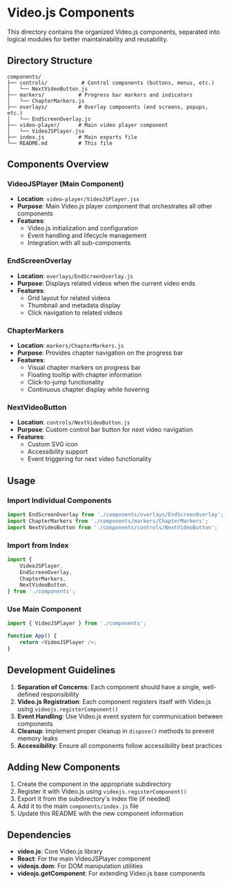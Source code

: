 # Video.js Components

This directory contains the organized Video.js components, separated into logical modules for better maintainability and reusability.

## Directory Structure

```
components/
├── controls/           # Control components (buttons, menus, etc.)
│   └── NextVideoButton.js
├── markers/           # Progress bar markers and indicators
│   └── ChapterMarkers.js
├── overlays/          # Overlay components (end screens, popups, etc.)
│   └── EndScreenOverlay.js
├── video-player/      # Main video player component
│   └── VideoJSPlayer.jsx
├── index.js           # Main exports file
└── README.md          # This file
```

## Components Overview

### VideoJSPlayer (Main Component)

- **Location**: `video-player/VideoJSPlayer.jsx`
- **Purpose**: Main Video.js player component that orchestrates all other components
- **Features**:
    - Video.js initialization and configuration
    - Event handling and lifecycle management
    - Integration with all sub-components

### EndScreenOverlay

- **Location**: `overlays/EndScreenOverlay.js`
- **Purpose**: Displays related videos when the current video ends
- **Features**:
    - Grid layout for related videos
    - Thumbnail and metadata display
    - Click navigation to related videos

### ChapterMarkers

- **Location**: `markers/ChapterMarkers.js`
- **Purpose**: Provides chapter navigation on the progress bar
- **Features**:
    - Visual chapter markers on progress bar
    - Floating tooltip with chapter information
    - Click-to-jump functionality
    - Continuous chapter display while hovering

### NextVideoButton

- **Location**: `controls/NextVideoButton.js`
- **Purpose**: Custom control bar button for next video navigation
- **Features**:
    - Custom SVG icon
    - Accessibility support
    - Event triggering for next video functionality

## Usage

### Import Individual Components

```javascript
import EndScreenOverlay from './components/overlays/EndScreenOverlay';
import ChapterMarkers from './components/markers/ChapterMarkers';
import NextVideoButton from './components/controls/NextVideoButton';
```

### Import from Index

```javascript
import {
    VideoJSPlayer,
    EndScreenOverlay,
    ChapterMarkers,
    NextVideoButton,
} from './components';
```

### Use Main Component

```javascript
import { VideoJSPlayer } from './components';

function App() {
    return <VideoJSPlayer />;
}
```

## Development Guidelines

1. **Separation of Concerns**: Each component should have a single, well-defined responsibility
2. **Video.js Registration**: Each component registers itself with Video.js using `videojs.registerComponent()`
3. **Event Handling**: Use Video.js event system for communication between components
4. **Cleanup**: Implement proper cleanup in `dispose()` methods to prevent memory leaks
5. **Accessibility**: Ensure all components follow accessibility best practices

## Adding New Components

1. Create the component in the appropriate subdirectory
2. Register it with Video.js using `videojs.registerComponent()`
3. Export it from the subdirectory's index file (if needed)
4. Add it to the main `components/index.js` file
5. Update this README with the new component information

## Dependencies

- **video.js**: Core Video.js library
- **React**: For the main VideoJSPlayer component
- **videojs.dom**: For DOM manipulation utilities
- **videojs.getComponent**: For extending Video.js base components
